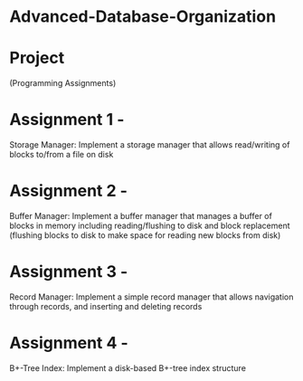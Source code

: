 # Advanced-Database-Organization
# Project
(Programming Assignments)

# Assignment 1 -
Storage Manager: Implement a storage manager that allows read/writing of blocks to/from a file on disk
# Assignment 2 -
Buffer Manager: Implement a buffer manager that manages a buffer of blocks in memory including reading/flushing to disk and block replacement (flushing blocks to disk to make space for reading new blocks from disk)
# Assignment 3 -
Record Manager: Implement a simple record manager that allows navigation through records, and inserting and deleting records
# Assignment 4 -
B+-Tree Index: Implement a disk-based B+-tree index structure
